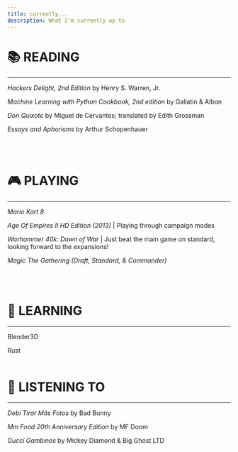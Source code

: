 ```yaml
---
title: currently...
description: What I'm currently up to
---
```


# 📚 **READING** 
---
*Hackers Delight, 2nd Edition* by Henry S. Warren, Jr.

*Machine Learning with Python Cookbook, 2nd edition* by Gallatin & Albon

*Don Quixote* by Miguel de Cervantes; translated by Edith Grossman

*Essays and Aphorisms* by Arthur Schopenhauer

<br><br>

# 🎮 **PLAYING**
--------------------------------
*Mario Kart 8*

*Age Of Empires II HD Edition (2013)* | Playing through campaign modes

*Warhammer 40k: Dawn of War* | Just beat the main game on standard, looking forward to the expansions!

*Magic The Gathering (Draft, Standard, & Commander)*


<br><br>
# 📝 **LEARNING**

---


Blender3D

Rust
<br><br>
# 🎵 **LISTENING TO**

---
*Debí Tirar Más Fotos* by Bad Bunny

*Mm Food 20th Anniversary Edition* by MF Doom

*Gucci Gambinos* by Mickey Diamond & Big Ghost LTD